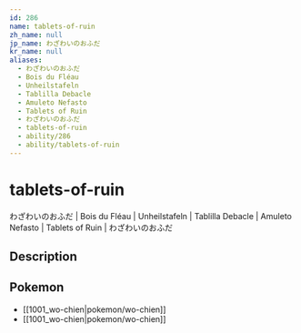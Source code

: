 ```yaml
---
id: 286
name: tablets-of-ruin
zh_name: null
jp_name: わざわいのおふだ
kr_name: null
aliases:
  - わざわいのおふだ
  - Bois du Fléau
  - Unheilstafeln
  - Tablilla Debacle
  - Amuleto Nefasto
  - Tablets of Ruin
  - わざわいのおふだ
  - tablets-of-ruin
  - ability/286
  - ability/tablets-of-ruin
---
```

# tablets-of-ruin

わざわいのおふだ | Bois du Fléau | Unheilstafeln | Tablilla Debacle | Amuleto Nefasto | Tablets of Ruin | わざわいのおふだ

## Description



## Pokemon

- [[1001_wo-chien|pokemon/wo-chien]]
- [[1001_wo-chien|pokemon/wo-chien]]

